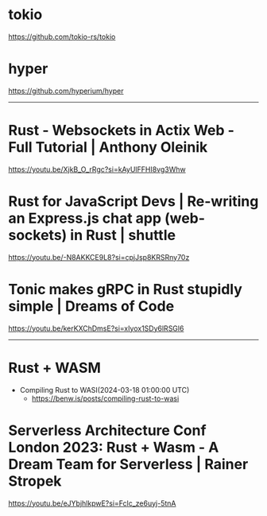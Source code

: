 # tokio

https://github.com/tokio-rs/tokio

# hyper

https://github.com/hyperium/hyper

<hr>

# Rust - Websockets in Actix Web - Full Tutorial | Anthony Oleinik
https://youtu.be/XjkB_O_rRgc?si=kAyUlFFHI8vg3Whw

# Rust for JavaScript Devs | Re-writing an Express.js chat app (web-sockets) in Rust | shuttle
https://youtu.be/-N8AKKCE9L8?si=cpjJsp8KRSRny70z

# Tonic makes gRPC in Rust stupidly simple | Dreams of Code
https://youtu.be/kerKXChDmsE?si=xIyox1SDy6lRSGl6

<hr>

# Rust + WASM
- Compiling Rust to WASI(2024-03-18 01:00:00 UTC)
  - https://benw.is/posts/compiling-rust-to-wasi

# Serverless Architecture Conf London 2023: Rust + Wasm - A Dream Team for Serverless | Rainer Stropek
https://youtu.be/eJYbjhlkpwE?si=Fclc_ze6uyj-5tnA
